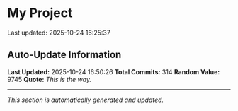 # My Project


Last updated: 2025-10-24 16:25:37

































































































































































































































































































































































































































































































































































































































































































































## Auto-Update Information

**Last Updated:** 2025-10-24 16:50:26
**Total Commits:** 314
**Random Value:** 9745
**Quote:** _This is the way._

---
_This section is automatically generated and updated._